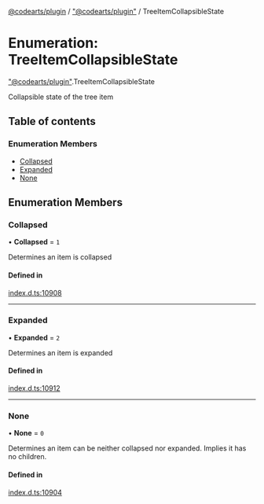 [@codearts/plugin](../README.md) / ["@codearts/plugin"](../modules/_codearts_plugin_.md) / TreeItemCollapsibleState

# Enumeration: TreeItemCollapsibleState

["@codearts/plugin"](../modules/_codearts_plugin_.md).TreeItemCollapsibleState

Collapsible state of the tree item

## Table of contents

### Enumeration Members

- [Collapsed](codearts_plugin_.TreeItemCollapsibleState.md#collapsed)
- [Expanded](codearts_plugin_.TreeItemCollapsibleState.md#expanded)
- [None](codearts_plugin_.TreeItemCollapsibleState.md#none)

## Enumeration Members

### Collapsed

• **Collapsed** = ``1``

Determines an item is collapsed

#### Defined in

[index.d.ts:10908](https://github.com/huaweicloud/cloudide-plugin-api/blob/03b481c/index.d.ts#L10908)

___

### Expanded

• **Expanded** = ``2``

Determines an item is expanded

#### Defined in

[index.d.ts:10912](https://github.com/huaweicloud/cloudide-plugin-api/blob/03b481c/index.d.ts#L10912)

___

### None

• **None** = ``0``

Determines an item can be neither collapsed nor expanded. Implies it has no children.

#### Defined in

[index.d.ts:10904](https://github.com/huaweicloud/cloudide-plugin-api/blob/03b481c/index.d.ts#L10904)
